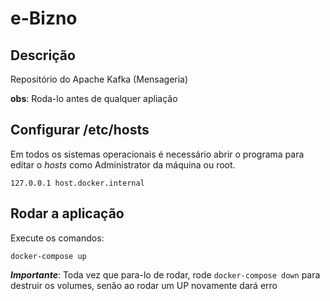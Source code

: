 # e-Bizno
## Descrição

Repositório do Apache Kafka (Mensageria)

**obs**: Roda-lo antes de qualquer apliação

## Configurar /etc/hosts
Em todos os sistemas operacionais é necessário abrir o programa para editar o *hosts* como Administrator da máquina ou root.
```
127.0.0.1 host.docker.internal
```

## Rodar a aplicação

Execute os comandos:

```
docker-compose up
```
***Importante***: Toda vez que para-lo de rodar, rode ```docker-compose down``` para destruir os volumes, senão ao rodar um UP novamente dará erro
